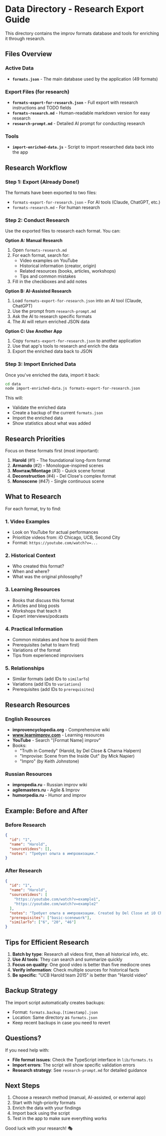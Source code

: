# Data Directory - Research Export Guide

This directory contains the improv formats database and tools for enriching it through research.

## Files Overview

### Active Data
- **`formats.json`** - The main database used by the application (49 formats)

### Export Files (for research)
- **`formats-export-for-research.json`** - Full export with research instructions and TODO fields
- **`formats-research.md`** - Human-readable markdown version for easy research
- **`research-prompt.md`** - Detailed AI prompt for conducting research

### Tools
- **`import-enriched-data.js`** - Script to import researched data back into the app

## Research Workflow

### Step 1: Export (Already Done!)
The formats have been exported to two files:
- `formats-export-for-research.json` - For AI tools (Claude, ChatGPT, etc.)
- `formats-research.md` - For human research

### Step 2: Conduct Research
Use the exported files to research each format. You can:

**Option A: Manual Research**
1. Open `formats-research.md`
2. For each format, search for:
   - Video examples on YouTube
   - Historical information (creator, origin)
   - Related resources (books, articles, workshops)
   - Tips and common mistakes
3. Fill in the checkboxes and add notes

**Option B: AI-Assisted Research**
1. Load `formats-export-for-research.json` into an AI tool (Claude, ChatGPT)
2. Use the prompt from `research-prompt.md`
3. Ask the AI to research specific formats
4. The AI will return enriched JSON data

**Option C: Use Another App**
1. Copy `formats-export-for-research.json` to another application
2. Use that app's tools to research and enrich the data
3. Export the enriched data back to JSON

### Step 3: Import Enriched Data
Once you've enriched the data, import it back:

```bash
cd data
node import-enriched-data.js formats-export-for-research.json
```

This will:
- Validate the enriched data
- Create a backup of the current `formats.json`
- Import the enriched data
- Show statistics about what was added

## Research Priorities

Focus on these formats first (most important):
1. **Harold** (#1) - The foundational long-form format
2. **Armando** (#2) - Monologue-inspired scenes
3. **Монтаж/Montage** (#3) - Quick scene format
4. **Deconstruction** (#4) - Del Close's complex format
5. **Monoscene** (#47) - Single continuous scene

## What to Research

For each format, try to find:

### 1. Video Examples
- Look on YouTube for actual performances
- Prioritize videos from: iO Chicago, UCB, Second City
- Format: `https://youtube.com/watch?v=...`

### 2. Historical Context
- Who created this format?
- When and where?
- What was the original philosophy?

### 3. Learning Resources
- Books that discuss this format
- Articles and blog posts
- Workshops that teach it
- Expert interviews/podcasts

### 4. Practical Information
- Common mistakes and how to avoid them
- Prerequisites (what to learn first)
- Variations of the format
- Tips from experienced improvisers

### 5. Relationships
- Similar formats (add IDs to `similarTo`)
- Variations (add IDs to `variations`)
- Prerequisites (add IDs to `prerequisites`)

## Research Resources

### English Resources
- **improvencyclopedia.org** - Comprehensive wiki
- **www.learnimprov.com** - Learning resources
- **YouTube** - Search "[Format Name] improv"
- Books:
  - "Truth in Comedy" (Harold, by Del Close & Charna Halpern)
  - "Improvise: Scene from the Inside Out" (by Mick Napier)
  - "Impro" (by Keith Johnstone)

### Russian Resources
- **impropedia.ru** - Russian improv wiki
- **agilemasters.ru** - Agile & Improv
- **humorpedia.ru** - Humor and improv

## Example: Before and After

### Before Research
```json
{
  "id": "1",
  "name": "Harold",
  "sourceVideos": [],
  "notes": "Требует опыта в импровизации."
}
```

### After Research
```json
{
  "id": "1",
  "name": "Harold",
  "sourceVideos": [
    "https://youtube.com/watch?v=example1",
    "https://youtube.com/watch?v=example2"
  ],
  "notes": "Требует опыта в импровизации. Created by Del Close at iO Chicago. Described in 'Truth in Comedy' book. Common mistakes: forcing connections, ignoring the opening, playing games too long. The format emphasizes pattern recognition and organic connection-making.",
  "prerequisites": ["basic-scenework"],
  "similarTo": ["6", "20", "46"]
}
```

## Tips for Efficient Research

1. **Batch by type**: Research all videos first, then all historical info, etc.
2. **Use AI tools**: They can search and summarize quickly
3. **Focus on quality**: One good video is better than five mediocre ones
4. **Verify information**: Check multiple sources for historical facts
5. **Be specific**: "UCB Harold team 2015" is better than "Harold video"

## Backup Strategy

The import script automatically creates backups:
- Format: `formats.backup.[timestamp].json`
- Location: Same directory as `formats.json`
- Keep recent backups in case you need to revert

## Questions?

If you need help with:
- **File format issues**: Check the TypeScript interface in `lib/formats.ts`
- **Import errors**: The script will show specific validation errors
- **Research strategy**: See `research-prompt.md` for detailed guidance

## Next Steps

1. Choose a research method (manual, AI-assisted, or external app)
2. Start with high-priority formats
3. Enrich the data with your findings
4. Import back using the script
5. Test in the app to make sure everything works

Good luck with your research! 🎭
